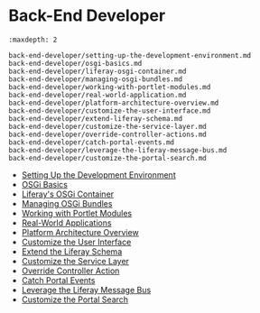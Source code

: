 # Back-End Developer

```{toctree}
:maxdepth: 2

back-end-developer/setting-up-the-development-environment.md
back-end-developer/osgi-basics.md
back-end-developer/liferay-osgi-container.md
back-end-developer/managing-osgi-bundles.md
back-end-developer/working-with-portlet-modules.md
back-end-developer/real-world-application.md
back-end-developer/platform-architecture-overview.md
back-end-developer/customize-the-user-interface.md
back-end-developer/extend-liferay-schema.md
back-end-developer/customize-the-service-layer.md
back-end-developer/override-controller-actions.md
back-end-developer/catch-portal-events.md
back-end-developer/leverage-the-liferay-message-bus.md
back-end-developer/customize-the-portal-search.md
```

* [Setting Up the Development Environment](./back-end-developer/setting-up-the-development-environment.md) 
* [OSGi Basics](./back-end-developer/osgi-basics.md) 
* [Liferay's OSGi Container](./back-end-developer/liferay-osgi-container.md) 
* [Managing OSGi Bundles](./back-end-developer/managing-osgi-bundles.md) 
* [Working with Portlet Modules](./back-end-developer/working-with-portlet-modules.md) 
* [Real-World Applications](./back-end-developer/real-world-application.md) 
* [Platform Architecture Overview](./back-end-developer/platform-architecture-overview.md) 
* [Customize the User Interface](./back-end-developer/customize-the-user-interface.md) 
* [Extend the Liferay Schema](./back-end-developer/extend-liferay-schema.md) 
* [Customize the Service Layer](./back-end-developer/customize-the-service-layer.md) 
* [Override Controller Action](./back-end-developer/override-controller-actions.md) 
* [Catch Portal Events](./back-end-developer/catch-portal-events.md) 
* [Leverage the Liferay Message Bus](./back-end-developer/leverage-the-liferay-message-bus.md) 
* [Customize the Portal Search](./back-end-developer/customize-the-portal-search.md) 